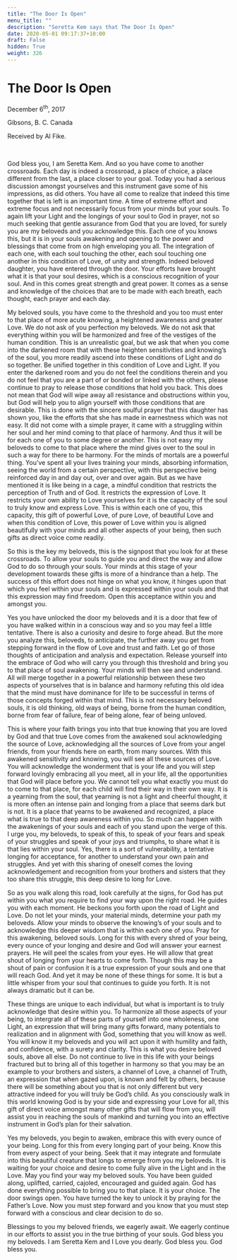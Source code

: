 ```yaml
---
title: "The Door Is Open"
menu_title: ""
description: "Seretta Kem says that The Door Is Open"
date: 2020-05-01 09:17:37+10:00
draft: False
hidden: True
weight: 326
---
```

# The Door Is Open

December 6<sup>th</sup>, 2017

Gibsons, B. C. Canada

Received by Al Fike.

 

God bless you, I am Seretta Kem. And so you have come to another crossroads. Each day is indeed a crossroad, a place of choice, a place different from the last, a place closer to your goal. Today you had a serious discussion amongst yourselves and this instrument gave some of his impressions, as did others. You have all come to realize that indeed this time together that is left is an important time. A time of extreme effort and extreme focus and not necessarily focus from your minds but your souls. To again lift your Light and the longings of your soul to God in prayer, not so much seeking that gentle assurance from God that you are loved, for surely you are my beloveds and you acknowledge this. Each one of you knows this, but it is in your souls awakening and opening to the power and blessings that come from on high enveloping you all. The integration of each one, with each soul touching the other, each soul touching one another in this condition of Love, of unity and strength. Indeed beloved daughter, you have entered through the door. Your efforts have brought what it is that your soul desires, which is a conscious recognition of your soul. And in this comes great strength and great power. It comes as a sense and knowledge of the choices that are to be made with each breath, each thought, each prayer and each day. 

My beloved souls, you have come to the threshold and you too must enter to that place of more acute knowing, a heightened awareness and greater Love. We do not ask of you perfection my beloveds. We do not ask that everything within you will be harmonized and free of the vestiges of the human condition. This is an unrealistic goal, but we ask that when you come into the darkened room that with these heighten sensitivities and knowing’s of the soul, you more readily ascend into these conditions of Light and do so together. Be unified together in this condition of Love and Light. If you enter the darkened room and you do not feel the conditions therein and you do not feel that you are a part of or bonded or linked with the others, please continue to pray to release those conditions that hold you back. This does not mean that God will wipe away all resistance and obstructions within you, but God will help you to align yourself with those conditions that are desirable. This is done with the sincere soulful prayer that this daughter has shown you, like the efforts that she has made in earnestness which was not easy. It did not come with a simple prayer, it came with a struggling within her soul and her mind coming to that place of harmony. And thus it will be for each one of you to some degree or another. This is not easy my beloveds to come to that place where the mind gives over to the soul in such a way for there to be harmony. For the minds of mortals are a powerful thing. You’ve spent all your lives training your minds, absorbing information, seeing the world from a certain perspective, with this perspective being reinforced day in and day out, over and over again. But as we have mentioned it is like being in a cage, a mindful condition that restricts the perception of Truth and of God. It restricts the expression of Love. It restricts your own ability to Love yourselves for it is the capacity of the soul to truly know and express Love. This is within each one of you, this capacity, this gift of powerful Love, of pure Love, of beautiful Love and when this condition of Love, this power of Love within you is aligned beautifully with your minds and all other aspects of your being, then such gifts as direct voice come readily.

So this is the key my beloveds, this is the signpost that you look for at these crossroads. To allow your souls to guide you and direct the way and allow God to do so through your souls. Your minds at this stage of your development towards these gifts is more of a hindrance than a help. The success of this effort does not hinge on what you know, it hinges upon that which you feel within your souls and is expressed within your souls and that this expression may find freedom. Open this acceptance within you and amongst you. 

Yes you have unlocked the door my beloveds and it is a door that few of you have walked within in a conscious way and so you may feel a little tentative. There is also a curiosity and desire to forge ahead. But the more you analyze this, beloveds, to anticipate, the further away you get from stepping forward in the flow of Love and trust and faith. Let go of those thoughts of anticipation and analysis and expectation. Release yourself into the embrace of God who will carry you through this threshold and bring you to that place of soul awakening. Your minds will then see and understand. All will merge together in a powerful relationship between these two aspects of yourselves that is in balance and harmony refuting this old idea that the mind must have dominance for life to be successful in terms of those concepts forged within that mind. This is not necessary beloved souls, it is old thinking, old ways of being, borne from the human condition, borne from fear of failure, fear of being alone, fear of being unloved. 

This is where your faith brings you into that true knowing that you are loved by God and that true Love comes from the awakened soul acknowledging the source of Love, acknowledging all the sources of Love from your angel friends, from your friends here on earth, from many sources. With this awakened sensitivity and knowing, you will see all these sources of Love. You will acknowledge the wonderment that is your life and you will step forward lovingly embracing all you meet, all in your life, all the opportunities that God will place before you. We cannot tell you what exactly you must do to come to that place, for each child will find their way in their own way. It is a yearning from the soul, that yearning is not a light and cheerful thought, it is more often an intense pain and longing from a place that seems dark but is not. It is a place that yearns to be awakened and recognized, a place what is true to that deep awareness within you. So much can happen with the awakenings of your souls and each of you stand upon the verge of this. I urge you, my beloveds, to speak of this, to speak of your fears and speak of your struggles and speak of your joys and triumphs, to share what it is that lies within your soul. Yes, there is a sort of vulnerability, a tentative longing for acceptance, for another to understand your own pain and struggles. And yet with this sharing of oneself comes the loving acknowledgement and recognition from your brothers and sisters that they too share this struggle, this deep desire to long for Love. 

So as you walk along this road, look carefully at the signs, for God has put within you what you require to find your way upon the right road. He guides you with each moment. He beckons you forth upon the road of Light and Love. Do not let your minds, your material minds, determine your path my beloveds. Allow your minds to observe the knowing’s of your souls and to acknowledge this deeper wisdom that is within each one of you. Pray for this awakening, beloved souls. Long for this with every shred of your being, every ounce of your longing and desire and God will answer your earnest prayers. He will peel the scales from your eyes. He will allow that great shout of longing from your hearts to come forth. Though this may be a shout of pain or confusion it is a true expression of your souls and one that will reach God. And yet it may be none of these things for some. It is but a little whisper from your soul that continues to guide you forth. It is not always dramatic but it can be. 

These things are unique to each individual, but what is important is to truly acknowledge that desire within you. To harmonize all those aspects of your being, to intergrate all of these parts of yourself into one wholeness, one Light, an expression that will bring many gifts forward, many potentials to realization and in alignment with God, something that you will know as well. You will know it my beloveds and you will act upon it with humility and faith, and confidence, with a surety and clarity. This is what you desire beloved souls, above all else. Do not continue to live in this life with your beings fractured but to bring all of this together in harmony so that you may be an example to your brothers and sisters, a channel of Love, a channel of Truth, an expression that when gazed upon, is known and felt by others, because there will be something about you that is not only different but very attractive indeed for you will truly be God’s child. As you consciously walk in this world knowing God is by your side and expressing your Love for all, this gift of direct voice amongst many other gifts that will flow from you, will assist you in reaching the souls of mankind and turning you into an effective instrument in God’s plan for their salvation.

Yes my beloveds, you begin to awaken, embrace this with every ounce of your being. Long for this from every longing part of your being. Know this from every aspect of your being. Seek that it may integrate and formulate into this beautiful creature that longs to emerge from you my beloveds. It is waiting for your choice and desire to come fully alive in the Light and in the Love. May you find your way my beloved souls. You have been guided along, uplifted, carried, cajoled, encouraged and guided again. God has done everything possible to bring you to that place. It is your choice. The door swings open. You have turned the key to unlock it by praying for the Father’s Love. Now you must step forward and you know that you must step forward with a conscious and clear decision to do so.

Blessings to you my beloved friends, we eagerly await. We eagerly continue in our efforts to assist you in the true birthing of your souls. God bless you my beloveds. I am Seretta Kem and I Love you dearly. God bless you. God bless you.